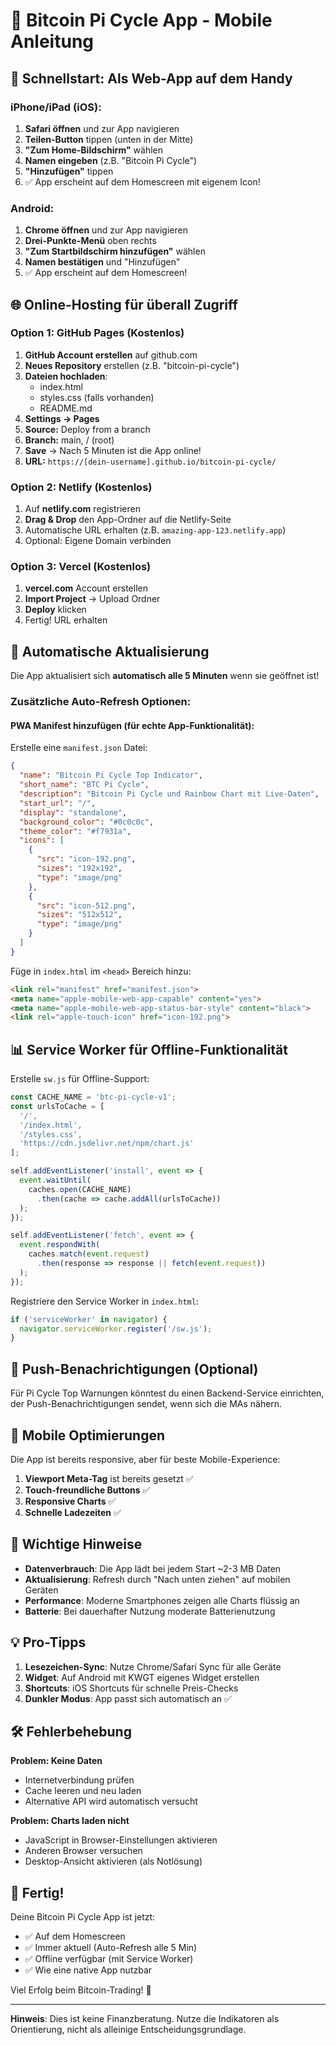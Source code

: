 # 📱 Bitcoin Pi Cycle App - Mobile Anleitung

## 🚀 Schnellstart: Als Web-App auf dem Handy

### iPhone/iPad (iOS):
1. **Safari öffnen** und zur App navigieren
2. **Teilen-Button** tippen (unten in der Mitte)
3. **"Zum Home-Bildschirm"** wählen
4. **Namen eingeben** (z.B. "Bitcoin Pi Cycle")
5. **"Hinzufügen"** tippen
6. ✅ App erscheint auf dem Homescreen mit eigenem Icon!

### Android:
1. **Chrome öffnen** und zur App navigieren
2. **Drei-Punkte-Menü** oben rechts
3. **"Zum Startbildschirm hinzufügen"** wählen
4. **Namen bestätigen** und "Hinzufügen"
5. ✅ App erscheint auf dem Homescreen!

## 🌐 Online-Hosting für überall Zugriff

### Option 1: GitHub Pages (Kostenlos)
1. **GitHub Account erstellen** auf github.com
2. **Neues Repository** erstellen (z.B. "bitcoin-pi-cycle")
3. **Dateien hochladen**:
   - index.html
   - styles.css (falls vorhanden)
   - README.md
4. **Settings → Pages**
5. **Source:** Deploy from a branch
6. **Branch:** main, / (root)
7. **Save** → Nach 5 Minuten ist die App online!
8. **URL:** `https://[dein-username].github.io/bitcoin-pi-cycle/`

### Option 2: Netlify (Kostenlos)
1. Auf **netlify.com** registrieren
2. **Drag & Drop** den App-Ordner auf die Netlify-Seite
3. Automatische URL erhalten (z.B. `amazing-app-123.netlify.app`)
4. Optional: Eigene Domain verbinden

### Option 3: Vercel (Kostenlos)
1. **vercel.com** Account erstellen
2. **Import Project** → Upload Ordner
3. **Deploy** klicken
4. Fertig! URL erhalten

## 🔄 Automatische Aktualisierung

Die App aktualisiert sich **automatisch alle 5 Minuten** wenn sie geöffnet ist!

### Zusätzliche Auto-Refresh Optionen:

#### PWA Manifest hinzufügen (für echte App-Funktionalität):
Erstelle eine `manifest.json` Datei:

```json
{
  "name": "Bitcoin Pi Cycle Top Indicator",
  "short_name": "BTC Pi Cycle",
  "description": "Bitcoin Pi Cycle und Rainbow Chart mit Live-Daten",
  "start_url": "/",
  "display": "standalone",
  "background_color": "#0c0c0c",
  "theme_color": "#f7931a",
  "icons": [
    {
      "src": "icon-192.png",
      "sizes": "192x192",
      "type": "image/png"
    },
    {
      "src": "icon-512.png",
      "sizes": "512x512",
      "type": "image/png"
    }
  ]
}
```

Füge in `index.html` im `<head>` Bereich hinzu:
```html
<link rel="manifest" href="manifest.json">
<meta name="apple-mobile-web-app-capable" content="yes">
<meta name="apple-mobile-web-app-status-bar-style" content="black">
<link rel="apple-touch-icon" href="icon-192.png">
```

## 📊 Service Worker für Offline-Funktionalität

Erstelle `sw.js` für Offline-Support:

```javascript
const CACHE_NAME = 'btc-pi-cycle-v1';
const urlsToCache = [
  '/',
  '/index.html',
  '/styles.css',
  'https://cdn.jsdelivr.net/npm/chart.js'
];

self.addEventListener('install', event => {
  event.waitUntil(
    caches.open(CACHE_NAME)
      .then(cache => cache.addAll(urlsToCache))
  );
});

self.addEventListener('fetch', event => {
  event.respondWith(
    caches.match(event.request)
      .then(response => response || fetch(event.request))
  );
});
```

Registriere den Service Worker in `index.html`:
```javascript
if ('serviceWorker' in navigator) {
  navigator.serviceWorker.register('/sw.js');
}
```

## 🔔 Push-Benachrichtigungen (Optional)

Für Pi Cycle Top Warnungen könntest du einen Backend-Service einrichten, der Push-Benachrichtigungen sendet, wenn sich die MAs nähern.

## 📱 Mobile Optimierungen

Die App ist bereits responsive, aber für beste Mobile-Experience:

1. **Viewport Meta-Tag** ist bereits gesetzt ✅
2. **Touch-freundliche Buttons** ✅
3. **Responsive Charts** ✅
4. **Schnelle Ladezeiten** ✅

## 🚨 Wichtige Hinweise

- **Datenverbrauch**: Die App lädt bei jedem Start ~2-3 MB Daten
- **Aktualisierung**: Refresh durch "Nach unten ziehen" auf mobilen Geräten
- **Performance**: Moderne Smartphones zeigen alle Charts flüssig an
- **Batterie**: Bei dauerhafter Nutzung moderate Batterienutzung

## 💡 Pro-Tipps

1. **Lesezeichen-Sync**: Nutze Chrome/Safari Sync für alle Geräte
2. **Widget**: Auf Android mit KWGT eigenes Widget erstellen
3. **Shortcuts**: iOS Shortcuts für schnelle Preis-Checks
4. **Dunkler Modus**: App passt sich automatisch an ✅

## 🛠️ Fehlerbehebung

**Problem: Keine Daten**
- Internetverbindung prüfen
- Cache leeren und neu laden
- Alternative API wird automatisch versucht

**Problem: Charts laden nicht**
- JavaScript in Browser-Einstellungen aktivieren
- Anderen Browser versuchen
- Desktop-Ansicht aktivieren (als Notlösung)

## 📲 Fertig!

Deine Bitcoin Pi Cycle App ist jetzt:
- ✅ Auf dem Homescreen
- ✅ Immer aktuell (Auto-Refresh alle 5 Min)
- ✅ Offline verfügbar (mit Service Worker)
- ✅ Wie eine native App nutzbar

Viel Erfolg beim Bitcoin-Trading! 🚀

---

**Hinweis**: Dies ist keine Finanzberatung. Nutze die Indikatoren als Orientierung, nicht als alleinige Entscheidungsgrundlage.